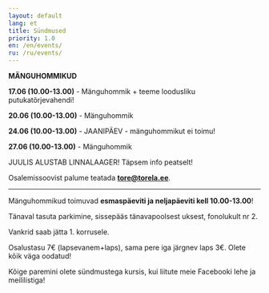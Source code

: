 ```yaml
---
layout: default
lang: et
title: Sündmused
priority: 1.0
en: /en/events/
ru: /ru/events/
---
```


**MÄNGUHOMMIKUD**



**17.06 (10.00-13.00)** - Mänguhommik + teeme loodusliku putukatõrjevahendi!


**20.06 (10.00-13.00)** - Mänguhommik


**24.06 (10.00-13.00)** - JAANIPÄEV - mänguhommikut ei toimu! 


**27.06 (10.00-13.00)** - Mänguhommik


JUULIS ALUSTAB LINNALAAGER!
Täpsem info peatselt!





                    

Osalemissoovist palume teatada **tore@torela.ee**.

***

Mänguhommikud toimuvad **esmaspäeviti ja neljapäeviti kell 10.00-13.00**! 

Tänaval tasuta parkimine, sissepääs tänavapoolsest uksest, fonolukult nr 2.

Vankrid saab jätta 1. korrusele.

Osalustasu 7€ (lapsevanem+laps), sama pere iga järgnev laps 3€.
Olete kõik väga oodatud!



Kõige paremini olete sündmustega kursis, kui liitute meie Facebooki lehe ja meililistiga!
